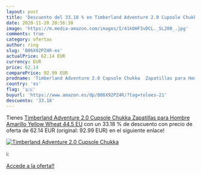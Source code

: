 ```yaml
---
layout: post
title: 'Descuento del 33.18 % en Timberland Adventure 2.0 Cupsole Chukka '
date: 2020-11-20 20:56:38
image: 'https://m.media-amazon.com/images/I/41k0HF3vDCL._SL200_.jpg'
comments: true
category: ofertas
author: ring
slug: 'B06X92PZ4R-es'
actualPrice: 62.14 EUR
currency: EUR
price: 62.14
comparePrice: 92.99 EUR
prodname: 'Timberland Adventure 2.0 Cupsole Chukka  Zapatillas para Hombre  Amarillo Yellow Wheat  44.5 EU'
country: 'es'
flag: '🇪🇸'
buyurl: 'https://www.amazon.es/dp/B06X92PZ4R/?tag=tolees-21'
descuento: '33.18'
---
```


Tienes [Timberland Adventure 2.0 Cupsole Chukka  Zapatillas para Hombre  Amarillo Yellow Wheat  44.5 EU](https://www.amazon.es/dp/B06X92PZ4R/?tag=tolees-21) con un 33.18 % de descuento con precio de oferta de 62.14 EUR (original: 92.99 EUR) en el siguiente enlace!

[![Timberland Adventure 2.0 Cupsole Chukka ](https://m.media-amazon.com/images/I/41k0HF3vDCL._SL200_.jpg)](https://www.amazon.es/dp/B06X92PZ4R/?tag=tolees-21)

ℹ️:


[Accede a la oferta!!](https://www.amazon.es/dp/B06X92PZ4R/?tag=tolees-21)
